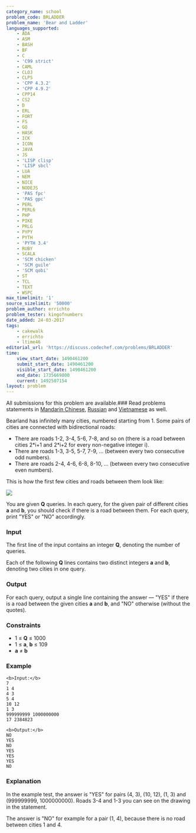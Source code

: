 ```yaml
---
category_name: school
problem_code: BRLADDER
problem_name: 'Bear and Ladder'
languages_supported:
    - ADA
    - ASM
    - BASH
    - BF
    - C
    - 'C99 strict'
    - CAML
    - CLOJ
    - CLPS
    - 'CPP 4.3.2'
    - 'CPP 4.9.2'
    - CPP14
    - CS2
    - D
    - ERL
    - FORT
    - FS
    - GO
    - HASK
    - ICK
    - ICON
    - JAVA
    - JS
    - 'LISP clisp'
    - 'LISP sbcl'
    - LUA
    - NEM
    - NICE
    - NODEJS
    - 'PAS fpc'
    - 'PAS gpc'
    - PERL
    - PERL6
    - PHP
    - PIKE
    - PRLG
    - PYPY
    - PYTH
    - 'PYTH 3.4'
    - RUBY
    - SCALA
    - 'SCM chicken'
    - 'SCM guile'
    - 'SCM qobi'
    - ST
    - TCL
    - TEXT
    - WSPC
max_timelimit: '1'
source_sizelimit: '50000'
problem_author: errichto
problem_tester: kingofnumbers
date_added: 24-03-2017
tags:
    - cakewalk
    - errichto
    - ltime46
editorial_url: 'https://discuss.codechef.com/problems/BRLADDER'
time:
    view_start_date: 1490461200
    submit_start_date: 1490461200
    visible_start_date: 1490461200
    end_date: 1735669800
    current: 1492507154
layout: problem
---
```

All submissions for this problem are available.###  Read problems statements in [Mandarin Chinese](http://www.codechef.com/download/translated/LTIME46/mandarin/BRLADDER.pdf), [Russian](http://www.codechef.com/download/translated/LTIME46/russian/BRLADDER.pdf) and [Vietnamese](http://www.codechef.com/download/translated/LTIME46/vietnamese/BRLADDER.pdf) as well.

Bearland has infinitely many cities, numbered starting from 1. Some pairs of cities are connected with bidirectional roads:

- There are roads 1-2, 3-4, 5-6, 7-8, and so on (there is a road between cities 2\*i+1 and 2\*i+2 for every non-negative integer i).
- There are roads 1-3, 3-5, 5-7, 7-9, ... (between every two consecutive odd numbers).
- There are roads 2-4, 4-6, 6-8, 8-10, ... (between every two consecutive even numbers).

This is how the first few cities and roads between them look like:

![](https://codechef_shared.s3.amazonaws.com/uploads/2017/03/LTIME46/BRLADDER.png)

You are given **Q** queries. In each query, for the given pair of different cities **a** and **b**, you should check if there is a road between them. For each query, print "YES" or "NO" accordingly.

### Input

The first line of the input contains an integer **Q**, denoting the number of queries.

Each of the following **Q** lines contains two distinct integers **a** and **b**, denoting two cities in one query.

### Output

For each query, output a single line containing the answer — "YES" if there is a road between the given cities **a** and **b**, and "NO" otherwise (without the quotes).

### Constraints

- 1 ≤ **Q** ≤ 1000
- 1 ≤ **a**, **b** ≤ 109
- **a** ≠ **b**

### Example

```
<b>Input:</b>
7
1 4
4 3
5 4
10 12
1 3
999999999 1000000000
17 2384823

<b>Output:</b>
NO
YES
NO
YES
YES
YES
NO

```
### Explanation

In the example test, the answer is "YES" for pairs (4, 3), (10, 12), (1, 3) and (999999999, 1000000000). Roads 3-4 and 1-3 you can see on the drawing in the statement.

The answer is "NO" for example for a pair (1, 4), because there is no road between cities 1 and 4.